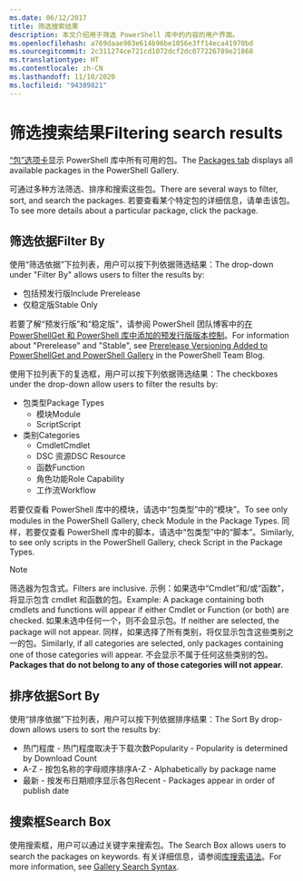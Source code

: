 ```yaml
---
ms.date: 06/12/2017
title: 筛选搜索结果
description: 本文介绍用于筛选 PowerShell 库中的内容的用户界面。
ms.openlocfilehash: a769daae903e614b96be1056e3ff14eca41970bd
ms.sourcegitcommit: 2c311274ce721cd1072dcf2dc077226789e21868
ms.translationtype: HT
ms.contentlocale: zh-CN
ms.lasthandoff: 11/10/2020
ms.locfileid: "94389821"
---
```

# <a name="filtering-search-results"></a><span data-ttu-id="6d683-103">筛选搜索结果</span><span class="sxs-lookup"><span data-stu-id="6d683-103">Filtering search results</span></span>

<span data-ttu-id="6d683-104">[“包”选项卡](https://www.powershellgallery.com/packages)显示 PowerShell 库中所有可用的包。</span><span class="sxs-lookup"><span data-stu-id="6d683-104">The [Packages tab](https://www.powershellgallery.com/packages) displays all available packages in the PowerShell Gallery.</span></span>

<span data-ttu-id="6d683-105">可通过多种方法筛选、排序和搜索这些包。</span><span class="sxs-lookup"><span data-stu-id="6d683-105">There are several ways to filter, sort, and search the packages.</span></span> <span data-ttu-id="6d683-106">若要查看某个特定包的详细信息，请单击该包。</span><span class="sxs-lookup"><span data-stu-id="6d683-106">To see more details about a particular package, click the package.</span></span>

## <a name="filter-by"></a><span data-ttu-id="6d683-107">筛选依据</span><span class="sxs-lookup"><span data-stu-id="6d683-107">Filter By</span></span>

<span data-ttu-id="6d683-108">使用“筛选依据”下拉列表，用户可以按下列依据筛选结果：</span><span class="sxs-lookup"><span data-stu-id="6d683-108">The drop-down under "Filter By" allows users to filter the results by:</span></span>

- <span data-ttu-id="6d683-109">包括预发行版</span><span class="sxs-lookup"><span data-stu-id="6d683-109">Include Prerelease</span></span>
- <span data-ttu-id="6d683-110">仅稳定版</span><span class="sxs-lookup"><span data-stu-id="6d683-110">Stable Only</span></span>

<span data-ttu-id="6d683-111">若要了解“预发行版”和“稳定版”，请参阅 PowerShell 团队博客中的[在 PowerShellGet 和 PowerShell 库中添加的预发行版版本控制](https://devblogs.microsoft.com/powershell/prerelease-versioning-added-to-powershellget-and-powershell-gallery/)。</span><span class="sxs-lookup"><span data-stu-id="6d683-111">For information about "Prerelease" and "Stable", see [Prerelease Versioning Added to PowerShellGet and PowerShell Gallery](https://devblogs.microsoft.com/powershell/prerelease-versioning-added-to-powershellget-and-powershell-gallery/) in the PowerShell Team Blog.</span></span>

<span data-ttu-id="6d683-112">使用下拉列表下的复选框，用户可以按下列依据筛选结果：</span><span class="sxs-lookup"><span data-stu-id="6d683-112">The checkboxes under the drop-down allow users to filter the results by:</span></span>

- <span data-ttu-id="6d683-113">包类型</span><span class="sxs-lookup"><span data-stu-id="6d683-113">Package Types</span></span>
  - <span data-ttu-id="6d683-114">模块</span><span class="sxs-lookup"><span data-stu-id="6d683-114">Module</span></span>
  - <span data-ttu-id="6d683-115">Script</span><span class="sxs-lookup"><span data-stu-id="6d683-115">Script</span></span>
- <span data-ttu-id="6d683-116">类别</span><span class="sxs-lookup"><span data-stu-id="6d683-116">Categories</span></span>
  - <span data-ttu-id="6d683-117">Cmdlet</span><span class="sxs-lookup"><span data-stu-id="6d683-117">Cmdlet</span></span>
  - <span data-ttu-id="6d683-118">DSC 资源</span><span class="sxs-lookup"><span data-stu-id="6d683-118">DSC Resource</span></span>
  - <span data-ttu-id="6d683-119">函数</span><span class="sxs-lookup"><span data-stu-id="6d683-119">Function</span></span>
  - <span data-ttu-id="6d683-120">角色功能</span><span class="sxs-lookup"><span data-stu-id="6d683-120">Role Capability</span></span>
  - <span data-ttu-id="6d683-121">工作流</span><span class="sxs-lookup"><span data-stu-id="6d683-121">Workflow</span></span>

<span data-ttu-id="6d683-122">若要仅查看 PowerShell 库中的模块，请选中“包类型”中的“模块”。</span><span class="sxs-lookup"><span data-stu-id="6d683-122">To see only modules in the PowerShell Gallery, check Module in the Package Types.</span></span> <span data-ttu-id="6d683-123">同样，若要仅查看 PowerShell 库中的脚本，请选中“包类型”中的“脚本”。</span><span class="sxs-lookup"><span data-stu-id="6d683-123">Similarly, to see only scripts in the PowerShell Gallery, check Script in the Package Types.</span></span>

> [!NOTE]
> <span data-ttu-id="6d683-124">筛选器为包含式。</span><span class="sxs-lookup"><span data-stu-id="6d683-124">Filters are inclusive.</span></span> <span data-ttu-id="6d683-125">示例：如果选中“Cmdlet”和/或“函数”，将显示包含 cmdlet 和函数的包。</span><span class="sxs-lookup"><span data-stu-id="6d683-125">Example: A package containing both cmdlets and functions will appear if either Cmdlet or Function (or both) are checked.</span></span> <span data-ttu-id="6d683-126">如果未选中任何一个，则不会显示包。</span><span class="sxs-lookup"><span data-stu-id="6d683-126">If neither are selected, the package will not appear.</span></span> <span data-ttu-id="6d683-127">同样，如果选择了所有类别，将仅显示包含这些类别之一的包。</span><span class="sxs-lookup"><span data-stu-id="6d683-127">Similarly, if all categories are selected, only packages containing one of those categories will appear.</span></span> <span data-ttu-id="6d683-128">不会显示不属于任何这些类别的包。 </span><span class="sxs-lookup"><span data-stu-id="6d683-128">**Packages that do not belong to any of those categories will not appear.**</span></span>

## <a name="sort-by"></a><span data-ttu-id="6d683-129">排序依据</span><span class="sxs-lookup"><span data-stu-id="6d683-129">Sort By</span></span>

<span data-ttu-id="6d683-130">使用“排序依据”下拉列表，用户可以按下列依据排序结果：</span><span class="sxs-lookup"><span data-stu-id="6d683-130">The Sort By drop-down allows users to sort the results by:</span></span>

- <span data-ttu-id="6d683-131">热门程度 - 热门程度取决于下载次数</span><span class="sxs-lookup"><span data-stu-id="6d683-131">Popularity - Popularity is determined by Download Count</span></span>
- <span data-ttu-id="6d683-132">A-Z - 按包名称的字母顺序排序</span><span class="sxs-lookup"><span data-stu-id="6d683-132">A-Z - Alphabetically by package name</span></span>
- <span data-ttu-id="6d683-133">最新 - 按发布日期顺序显示各包</span><span class="sxs-lookup"><span data-stu-id="6d683-133">Recent - Packages appear in order of publish date</span></span>

## <a name="search-box"></a><span data-ttu-id="6d683-134">搜索框</span><span class="sxs-lookup"><span data-stu-id="6d683-134">Search Box</span></span>

<span data-ttu-id="6d683-135">使用搜索框，用户可以通过关键字来搜索包。</span><span class="sxs-lookup"><span data-stu-id="6d683-135">The Search Box allows users to search the packages on keywords.</span></span>
<span data-ttu-id="6d683-136">有关详细信息，请参阅[库搜索语法](search-syntax.md)。</span><span class="sxs-lookup"><span data-stu-id="6d683-136">For more information, see [Gallery Search Syntax](search-syntax.md).</span></span>
